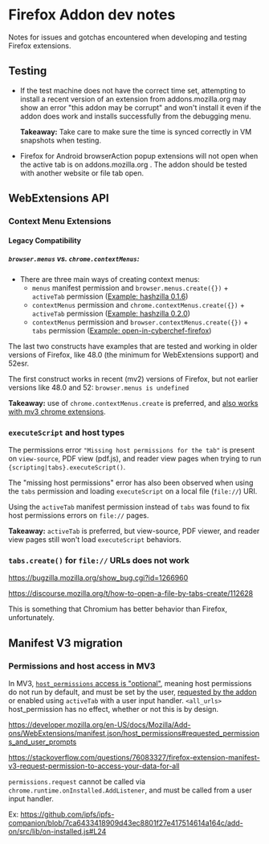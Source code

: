 # Firefox Addon dev notes

Notes for issues and gotchas encountered when developing and testing Firefox extensions.

## Testing
  - If the test machine does not have the correct time set, attempting to install a recent version of an extension from addons.mozilla.org may show an error "this addon may be corrupt" and won't install it even if the addon does work and installs successfully from the debugging menu. 
  
    **Takeaway:** Take care to make sure the time is synced correctly in VM snapshots when testing.

  - Firefox for Android browserAction popup extensions will not open when the active tab is on addons.mozilla.org . The addon should be tested with another website or file tab open.

## WebExtensions API

### Context Menu Extensions

#### Legacy Compatibility

##### `browser.menus` vs. `chrome.contextMenus`:
  - There are three main ways of creating context menus: 
    - `menus` manifest permission and `browser.menus.create({})` + `activeTab` permission ([Example: hashzilla 0.1.6](https://github.com/wesinator/HashZilla/blob/0b597dd97acd6d217645d9bec07b5c4fbf939dc8/src/background.js#L27))
    - `contextMenus` permission and `chrome.contextMenus.create({})` + `activeTab` permission ([Example: hashzilla 0.2.0](https://github.com/wesinator/HashZilla/blob/037a19c604eb0a0c343228c371441e0b09bc9c8b/src/background.js#L27))
    - `contextMenus` permission and `browser.contextMenus.create({})` + `tabs` permission ([Example: open-in-cyberchef-firefox](https://github.com/maurermj08/open-in-cyber-chef-firefox/blob/a96b31b872c5ff62b4beb1b004780c7724ee4939/main.js#L16))

  The last two constructs have examples that are tested and working in older versions of Firefox, like 48.0 (the minimum for WebExtensions support) and 52esr. 

  The first construct works in recent (mv2) versions of Firefox, but not earlier versions like 48.0 and 52: `browser.menus is undefined`

 **Takeaway:** use of `chrome.contextMenus.create` is preferred, and [also works with mv3 chrome extensions](https://github.com/wesinator/example-mv3-contextmenu-executescript).

### `executeScript` and host types

  The permissions error `"Missing host permissions for the tab"` is present on `view-source`, PDF view (pdf.js), and reader view pages when trying to run `{scripting|tabs}.executeScript()`.
  
  The "missing host permissions" error has also been observed when using the `tabs` permission and loading `executeScript` on a local file (`file://`) URI.
  
  Using the `activeTab` manifest permission instead of `tabs` was found to fix host permissions errors on `file://` pages.
  
 **Takeaway:** `activeTab` is preferred, but view-source, PDF viewer, and reader view pages still won't load `executeScript` behaviors.

### `tabs.create()` for `file://` URLs does not work

https://bugzilla.mozilla.org/show_bug.cgi?id=1266960

https://discourse.mozilla.org/t/how-to-open-a-file-by-tabs-create/112628

This is something that Chromium has better behavior than Firefox, unfortunately.

## Manifest V3 migration

### Permissions and host access in MV3
In MV3, [`host_permissions` access is "optional"](https://bugzilla.mozilla.org/show_bug.cgi?id=1745818), meaning host permissions do not run by default, and must be set by the user, [requested by the addon](https://developer.mozilla.org/en-US/docs/Mozilla/Add-ons/WebExtensions/API/permissions) or enabled using `activeTab` with a user input handler.
`<all_urls>` host_permission has no effect, whether or not this is by design.

https://developer.mozilla.org/en-US/docs/Mozilla/Add-ons/WebExtensions/manifest.json/host_permissions#requested_permissions_and_user_prompts

https://stackoverflow.com/questions/76083327/firefox-extension-manifest-v3-request-permission-to-access-your-data-for-all

`permissions.request` cannot be called via `chrome.runtime.onInstalled.AddListener`, and must be called from a user input handler.

Ex: https://github.com/ipfs/ipfs-companion/blob/7ca6433418909d43ec8801f27e417514614a164c/add-on/src/lib/on-installed.js#L24
